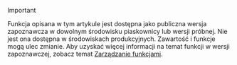 > [!IMPORTANT]
> Funkcja opisana w tym artykule jest dostępna jako publiczna wersja zapoznawcza w dowolnym środowisku piaskownicy lub wersji próbnej. Nie jest ona dostępna w środowiskach produkcyjnych. Zawartość i funkcje mogą ulec zmianie. Aby uzyskać więcej informacji na temat funkcji w wersji zapoznawczej, zobacz temat [Zarządzanie funkcjami](../hr-admin-manage-features.md).